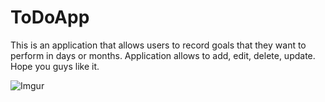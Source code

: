 # ToDoApp
This is an application that allows users to record goals that they want to perform in days or months. Application allows to add, edit, delete, update. Hope you guys like it.

![Imgur](https://i.imgur.com/1GyPA5Y.png)

